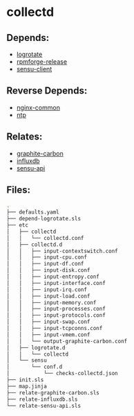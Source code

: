 # collectd

## Depends:

  -  [logrotate](/salt/logrotate)
  -  [rpmforge-release](/salt/rpmforge-release)
  -  [sensu-client](/salt/sensu-client)

## Reverse Depends:

  -  [nginx-common](/salt/nginx-common)
  -  [ntp](/salt/ntp)

## Relates:

  -  [graphite-carbon](/salt/graphite-carbon)
  -  [influxdb](/salt/influxdb)
  -  [sensu-api](/salt/sensu-api)

## Files:

```bash
.
├── defaults.yaml
├── depend-logrotate.sls
├── etc
│   ├── collectd
│   │   └── collectd.conf
│   ├── collectd.d
│   │   ├── input-contextswitch.conf
│   │   ├── input-cpu.conf
│   │   ├── input-df.conf
│   │   ├── input-disk.conf
│   │   ├── input-entropy.conf
│   │   ├── input-interface.conf
│   │   ├── input-irq.conf
│   │   ├── input-load.conf
│   │   ├── input-memory.conf
│   │   ├── input-processes.conf
│   │   ├── input-protocols.conf
│   │   ├── input-swap.conf
│   │   ├── input-tcpconns.conf
│   │   ├── input-vmem.conf
│   │   └── output-graphite-carbon.conf
│   ├── logrotate.d
│   │   └── collectd
│   └── sensu
│       └── conf.d
│           └── checks-collectd.json
├── init.sls
├── map.jinja
├── relate-graphite-carbon.sls
├── relate-influxdb.sls
└── relate-sensu-api.sls
```
